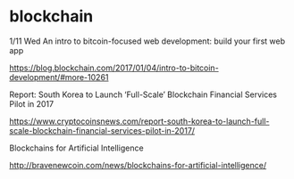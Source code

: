 # blockchain

1/11 Wed
An intro to bitcoin-focused web development: build your first web app

https://blog.blockchain.com/2017/01/04/intro-to-bitcoin-development/#more-10261

Report: South Korea to Launch ‘Full-Scale’ Blockchain Financial Services Pilot in 2017

https://www.cryptocoinsnews.com/report-south-korea-to-launch-full-scale-blockchain-financial-services-pilot-in-2017/

Blockchains for Artificial Intelligence

http://bravenewcoin.com/news/blockchains-for-artificial-intelligence/

